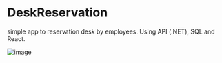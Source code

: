 # DeskReservation
simple app to reservation desk by employees. Using API (.NET), SQL and React.


![image](https://github.com/user-attachments/assets/da55d447-79ad-4c33-9082-128b2c24b771)

